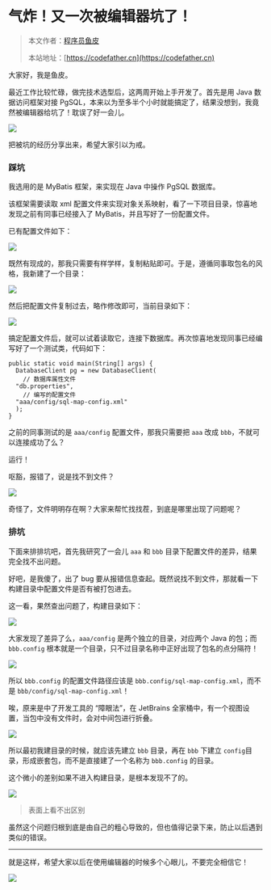 # 气炸！又一次被编辑器坑了！

> 本文作者：[程序员鱼皮](https://yuyuanweb.feishu.cn/wiki/Abldw5WkjidySxkKxU2cQdAtnah)
>
> 本站地址：[https://codefather.cn](https://codefather.cn)

大家好，我是鱼皮。

最近工作比较忙碌，做完技术选型后，这两周开始上手开发了。首先是用 Java 数据访问框架对接 PgSQL，本来以为至多半个小时就能搞定了，结果没想到，我竟然被编辑器给坑了！耽误了好一会儿。

![](https://pic.yupi.icu/5563/202311072007065.jpeg)

把被坑的经历分享出来，希望大家引以为戒。

### 踩坑

我选用的是 MyBatis 框架，来实现在 Java 中操作 PgSQL 数据库。

该框架需要读取 xml 配置文件来实现对象关系映射，看了一下项目目录，惊喜地发现之前有同事已经接入了 MyBatis，并且写好了一份配置文件。

已有配置文件如下：

![](https://pic.yupi.icu/5563/202311072007057.png)

既然有现成的，那我只需要有样学样，复制粘贴即可。于是，遵循同事取包名的风格，我新建了一个目录：

![](https://pic.yupi.icu/5563/202311072007054.png)

然后把配置文件复制过去，略作修改即可，当前目录如下：

![](https://pic.yupi.icu/5563/202311072007060.png)

搞定配置文件后，就可以试着读取它，连接下数据库。再次惊喜地发现同事已经编写好了一个测试类，代码如下：

```
public static void main(String[] args) {
  DatabaseClient pg = new DatabaseClient(
    // 数据库属性文件
  "db.properties",
    // 编写的配置文件
  "aaa/config/sql-map-config.xml"
  );
}
```

之前的同事测试的是 `aaa/config` 配置文件，那我只需要把 `aaa` 改成 `bbb`，不就可以连接成功了么？

运行！

呕豁，报错了，说是找不到文件？

![](https://pic.yupi.icu/5563/202311072007107.png)

奇怪了，文件明明存在啊？大家来帮忙找找茬，到底是哪里出现了问题呢？

### 排坑

下面来排排坑吧，首先我研究了一会儿 `aaa` 和 `bbb` 目录下配置文件的差异，结果完全找不出问题。

好吧，是我傻了，出了 bug 要从报错信息查起。既然说找不到文件，那就看一下构建目录中配置文件是否有被打包进去。

这一看，果然查出问题了，构建目录如下：

![](https://pic.yupi.icu/5563/202311072007063.png)

大家发现了差异了么，`aaa/config` 是两个独立的目录，对应两个 Java 的包；而 `bbb.config` 根本就是一个目录，只不过目录名称中正好出现了包名的点分隔符！

![](https://pic.yupi.icu/5563/202311072007516.png)

所以 `bbb.config` 的配置文件路径应该是 `bbb.config/sql-map-config.xml`，而不是 `bbb/config/sql-map-config.xml`！

唉，原来是中了开发工具的 “障眼法”，在 JetBrains 全家桶中，有一个视图设置，当包中没有文件时，会对中间包进行折叠。

![](https://pic.yupi.icu/5563/202311072007537.png)

所以最初我建目录的时候，就应该先建立 `bbb` 目录，再在 `bbb` 下建立 `config`目录，形成嵌套包，而不是直接建了一个名称为 `bbb.config` 的目录。

这个微小的差别如果不进入构建目录，是根本发现不了的。

![](https://pic.yupi.icu/5563/202311072007566.png)

> 表面上看不出区别

虽然这个问题归根到底是由自己的粗心导致的，但也值得记录下来，防止以后遇到类似的错误。

------

就是这样，希望大家以后在使用编辑器的时候多个心眼儿，不要完全相信它！

![](https://pic.yupi.icu/5563/202311072007637.png)